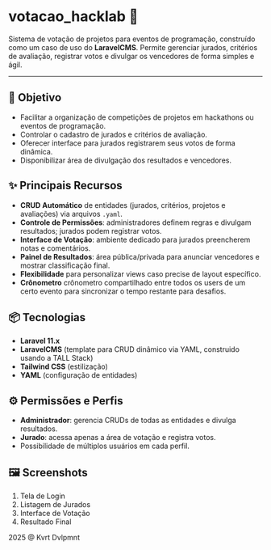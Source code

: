 # votacao_hacklab 🚀

Sistema de votação de projetos para eventos de programação, construído como um caso de uso do **LaravelCMS**. Permite gerenciar jurados, critérios de avaliação, registrar votos e divulgar os vencedores de forma simples e ágil.

---

## 🎯 Objetivo

- Facilitar a organização de competições de projetos em hackathons ou eventos de programação.
- Controlar o cadastro de jurados e critérios de avaliação.
- Oferecer interface para jurados registrarem seus votos de forma dinâmica.
- Disponibilizar área de divulgação dos resultados e vencedores.

## ✨ Principais Recursos

- **CRUD Automático** de entidades (jurados, critérios, projetos e avaliações) via arquivos `.yaml`.
- **Controle de Permissões**: administradores definem regras e divulgam resultados; jurados podem registrar votos.
- **Interface de Votação**: ambiente dedicado para jurados preencherem notas e comentários.
- **Painel de Resultados**: área pública/privada para anunciar vencedores e mostrar classificação final.
- **Flexibilidade** para personalizar views caso precise de layout específico.
- **Crônometro** crônometro compartilhado entre todos os users de um certo evento para sincronizar o tempo restante para desafios.

## 📦 Tecnologias

- **Laravel 11.x**
- **LaravelCMS** (template para CRUD dinâmico via YAML, construido usando a TALL Stack)
- **Tailwind CSS** (estilização)
- **YAML** (configuração de entidades)

## ⚙️ Permissões e Perfis

- **Administrador**: gerencia CRUDs de todas as entidades e divulga resultados.
- **Jurado**: acessa apenas a área de votação e registra votos.
- Possibilidade de múltiplos usuários em cada perfil.

## 🖼️ Screenshots

<!-- Adicione prints relevantes do sistema aqui -->
1. Tela de Login
2. Listagem de Jurados
3. Interface de Votação
4. Resultado Final

2025 @ Kvrt Dvlpmnt
